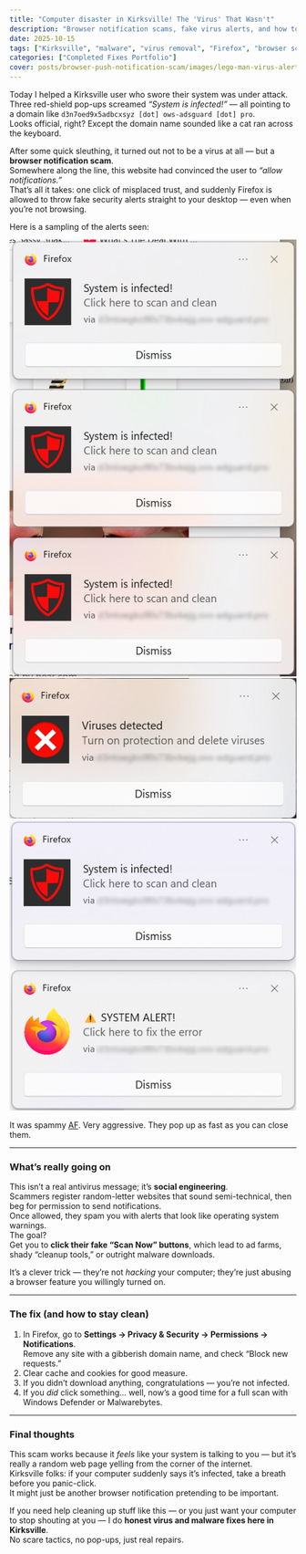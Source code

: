```yaml
---
title: "Computer disaster in Kirksville! The 'Virus' That Wasn't"
description: "Browser notification scams, fake virus alerts, and how to fix them — from a real Kirksville tech repair case."
date: 2025-10-15
tags: ["Kirksville", "malware", "virus removal", "Firefox", "browser scam"]
categories: ["Completed Fixes Portfolio"]
cover: posts/browser-push-notification-scam/images/lego-man-virus-alert.jpg
---
```


Today I helped a Kirksville user who swore their system was under attack.  
Three red-shield pop-ups screamed *“System is infected!”* — all pointing to a domain like `d3n7oed9x5adbcxsyz [dot] ows-adsguard [dot] pro`.  
Looks official, right? Except the domain name sounded like a cat ran across the keyboard.

After some quick sleuthing, it turned out not to be a virus at all — but a **browser notification scam**.  
Somewhere along the line, this website had convinced the user to *“allow notifications.”*  
That’s all it takes: one click of misplaced trust, and suddenly Firefox is allowed to throw fake security alerts straight to your desktop — even when you’re not browsing.

Here is a sampling of the alerts seen:

![Push notification scam 1](images/push-notification-scam-1.png)
![Push notification scam 2](images/push-notification-scam-2.png)
![Push notification scam 3](images/push-notification-scam-3.png)

It was spammy [AF](https://www.urbandictionary.com/define.php?term=af). Very aggressive. They pop up as fast as you can close them. 

---

### What’s really going on

This isn’t a real antivirus message; it’s **social engineering**.  
Scammers register random-letter websites that sound semi-technical, then beg for permission to send notifications.  
Once allowed, they spam you with alerts that look like operating system warnings.  
The goal?  
Get you to **click their fake “Scan Now” buttons**, which lead to ad farms, shady “cleanup tools,” or outright malware downloads.

It’s a clever trick — they’re not *hacking* your computer; they’re just abusing a browser feature you willingly turned on.

---

### The fix (and how to stay clean)

1. In Firefox, go to **Settings → Privacy & Security → Permissions → Notifications**.  
   Remove any site with a gibberish domain name, and check “Block new requests.”  
2. Clear cache and cookies for good measure.  
3. If you didn’t download anything, congratulations — you’re not infected.  
4. If you *did* click something… well, now’s a good time for a full scan with Windows Defender or Malwarebytes.

---

### Final thoughts

This scam works because it *feels* like your system is talking to you — but it’s really a random web page yelling from the corner of the internet.  
Kirksville folks: if your computer suddenly says it’s infected, take a breath before you panic-click.  
It might just be another browser notification pretending to be important.

If you need help cleaning up stuff like this — or you just want your computer to stop shouting at you — I do **honest virus and malware fixes here in Kirksville**.  
No scare tactics, no pop-ups, just real repairs.
